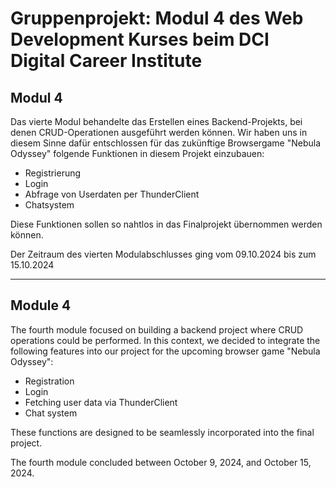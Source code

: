 # Gruppenprojekt: Modul 4 des Web Development Kurses beim DCI Digital Career Institute

## Modul 4

Das vierte Modul behandelte das Erstellen eines Backend-Projekts, bei denen CRUD-Operationen ausgeführt werden können.
Wir haben uns in diesem Sinne dafür entschlossen für das zukünftige Browsergame "Nebula Odyssey" folgende Funktionen in diesem Projekt einzubauen:
- Registrierung
- Login
- Abfrage von Userdaten per ThunderClient
- Chatsystem

Diese Funktionen sollen so nahtlos in das Finalprojekt übernommen werden können.

Der Zeitraum des vierten Modulabschlusses ging vom 09.10.2024 bis zum 15.10.2024


---

## Module 4

The fourth module focused on building a backend project where CRUD operations could be performed. 
In this context, we decided to integrate the following features into our project for the upcoming browser game "Nebula Odyssey":

- Registration
- Login
- Fetching user data via ThunderClient
- Chat system

These functions are designed to be seamlessly incorporated into the final project.

The fourth module concluded between October 9, 2024, and October 15, 2024.
